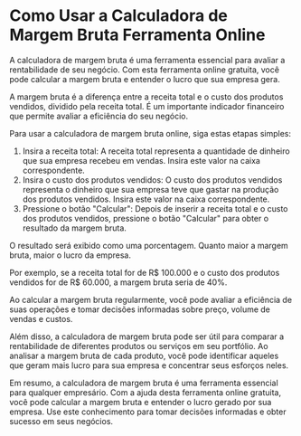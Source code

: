 Como Usar a Calculadora de Margem Bruta Ferramenta Online
=========================================================

A calculadora de margem bruta é uma ferramenta essencial para avaliar a rentabilidade de seu negócio. Com esta ferramenta online gratuita, você pode calcular a margem bruta e entender o lucro que sua empresa gera.

A margem bruta é a diferença entre a receita total e o custo dos produtos vendidos, dividido pela receita total. É um importante indicador financeiro que permite avaliar a eficiência do seu negócio.

Para usar a calculadora de margem bruta online, siga estas etapas simples:

1. Insira a receita total: A receita total representa a quantidade de dinheiro que sua empresa recebeu em vendas. Insira este valor na caixa correspondente.
2. Insira o custo dos produtos vendidos: O custo dos produtos vendidos representa o dinheiro que sua empresa teve que gastar na produção dos produtos vendidos. Insira este valor na caixa correspondente.
3. Pressione o botão "Calcular": Depois de inserir a receita total e o custo dos produtos vendidos, pressione o botão "Calcular" para obter o resultado da margem bruta.

O resultado será exibido como uma porcentagem. Quanto maior a margem bruta, maior o lucro da empresa.

Por exemplo, se a receita total for de R$ 100.000 e o custo dos produtos vendidos for de R$ 60.000, a margem bruta seria de 40%.

Ao calcular a margem bruta regularmente, você pode avaliar a eficiência de suas operações e tomar decisões informadas sobre preço, volume de vendas e custos.

Além disso, a calculadora de margem bruta pode ser útil para comparar a rentabilidade de diferentes produtos ou serviços em seu portfólio. Ao analisar a margem bruta de cada produto, você pode identificar aqueles que geram mais lucro para sua empresa e concentrar seus esforços neles.

Em resumo, a calculadora de margem bruta é uma ferramenta essencial para qualquer empresário. Com a ajuda desta ferramenta online gratuita, você pode calcular a margem bruta e entender o lucro gerado por sua empresa. Use este conhecimento para tomar decisões informadas e obter sucesso em seus negócios.
